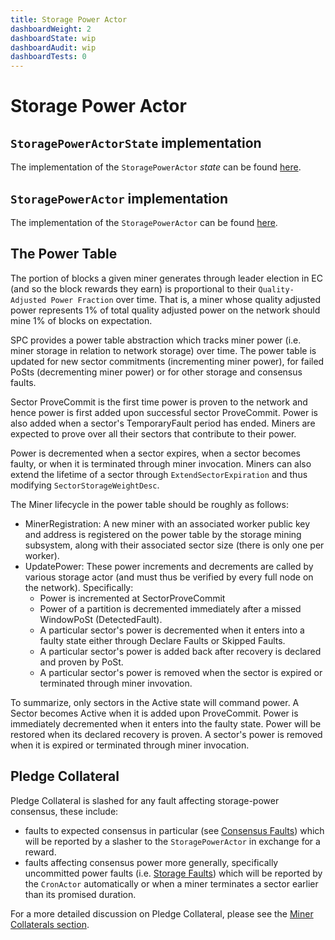 ```yaml
---
title: Storage Power Actor
dashboardWeight: 2
dashboardState: wip
dashboardAudit: wip
dashboardTests: 0
---
```


# Storage Power Actor

## `StoragePowerActorState` implementation

The implementation of the `StoragePowerActor` _state_ can be found [here](https://github.com/filecoin-project/specs-actors/blob/master/actors/builtin/power/power_state.go).

## `StoragePowerActor` implementation

The implementation of the `StoragePowerActor` can be found [here](https://github.com/filecoin-project/specs-actors/blob/master/actors/builtin/power/power_actor.go).

## The Power Table

The portion of blocks a given miner generates through leader election in EC (and so the block rewards they earn) is proportional to their `Quality-Adjusted Power Fraction` over time. That is, a miner whose quality adjusted power represents 1% of total quality adjusted power on the network should mine 1% of blocks on expectation.

SPC provides a power table abstraction which tracks miner power (i.e. miner storage in relation to network storage) over time. The power table is updated for new sector commitments (incrementing miner power), for failed PoSts (decrementing miner power) or for other storage and consensus faults.

Sector ProveCommit is the first time power is proven to the network and hence power is first added upon successful sector ProveCommit. Power is also added when a sector's TemporaryFault period has ended. Miners are expected to prove over all their sectors that contribute to their power. 

Power is decremented when a sector expires, when a sector becomes faulty, or when it is terminated through miner invocation. Miners can also extend the lifetime of a sector through `ExtendSectorExpiration` and thus modifying `SectorStorageWeightDesc`.

The Miner lifecycle in the power table should be roughly as follows:

- MinerRegistration: A new miner with an associated worker public key and address is registered on the power table by the storage mining subsystem, along with their associated sector size (there is only one per worker).
- UpdatePower: These power increments and decrements are called by various storage actor (and must thus be verified by every full node on the network). Specifically:
    - Power is incremented at SectorProveCommit
    - Power of a partition is decremented immediately after a missed WindowPoSt (DetectedFault).
    - A particular sector's power is decremented when it enters into a faulty state either through Declare Faults or Skipped Faults.
    - A particular sector's power is added back after recovery is declared and proven by PoSt. 
    - A particular sector's power is removed when the sector is expired or terminated through miner invovation.

To summarize, only sectors in the Active state will command power. A Sector becomes Active when it is added upon ProveCommit. Power is immediately decremented when it enters into the faulty state. Power will be restored when its declared recovery is proven. A sector's power is removed when it is expired or terminated through miner invocation. 

## Pledge Collateral

Pledge Collateral is slashed for any fault affecting storage-power consensus, these include:

- faults to expected consensus in particular (see [Consensus Faults](expected_consensus#consensus-faults))  which will be reported by a slasher to the `StoragePowerActor` in exchange for a reward.
- faults affecting consensus power more generally, specifically uncommitted power faults (i.e. [Storage Faults](faults#storage-faults)) which will be reported by the `CronActor` automatically or when a miner terminates a sector earlier than its promised duration.

For a more detailed discussion on Pledge Collateral, please see the [Miner Collaterals section](filecoin_mining#miner_collaterals).